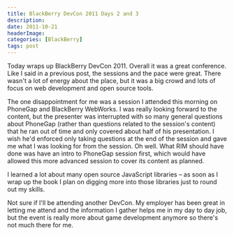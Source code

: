 ```yaml
---
title: BlackBerry DevCon 2011 Days 2 and 3
description: 
date: 2011-10-21
headerImage: 
categories: [BlackBerry]
tags: post
---
```


Today wraps up BlackBerry DevCon 2011. Overall it was a great conference. Like I said in a previous post, the sessions and the pace were great. There wasn't a lot of energy about the place, but it was a big crowd and lots of focus on web development and open source tools.

The one disappointment for me was a session I attended this morning on PhoneGap and BlackBerry WebWorks. I was really looking forward to the content, but the presenter was interrupted with so many general questions about PhoneGap (rather than questions related to the session's content) that he ran out of time and only covered about half of his presentation. I wish he'd enforced only taking questions at the end of the session and gave me what I was looking for from the session. Oh well. What RIM should have done was have an intro to PhoneGap session first, which would have allowed this more advanced session to cover its content as planned.

I learned a lot about many open source JavaScript libraries – as soon as I wrap up the book I plan on digging more into those libraries just to round out my skills.

Not sure if I'll be attending another DevCon. My employer has been great in letting me attend and the information I gather helps me in my day to day job, but the event is really more about game development anymore so there's not much there for me.